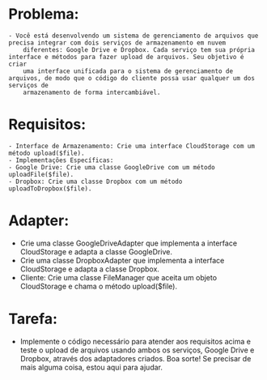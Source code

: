 # Problema:
    - Você está desenvolvendo um sistema de gerenciamento de arquivos que precisa integrar com dois serviços de armazenamento em nuvem 
        diferentes: Google Drive e Dropbox. Cada serviço tem sua própria interface e métodos para fazer upload de arquivos. Seu objetivo é criar 
        uma interface unificada para o sistema de gerenciamento de arquivos, de modo que o código do cliente possa usar qualquer um dos serviços de 
        armazenamento de forma intercambiável.

# Requisitos:
    - Interface de Armazenamento: Crie uma interface CloudStorage com um método upload($file).
    - Implementações Específicas:
    - Google Drive: Crie uma classe GoogleDrive com um método uploadFile($file).
    - Dropbox: Crie uma classe Dropbox com um método uploadToDropbox($file).
# Adapter:
- Crie uma classe GoogleDriveAdapter que implementa a interface CloudStorage e adapta a classe GoogleDrive.
- Crie uma classe DropboxAdapter que implementa a interface CloudStorage e adapta a classe Dropbox.
- Cliente: Crie uma classe FileManager que aceita um objeto CloudStorage e chama o método upload($file).
# Tarefa:
- Implemente o código necessário para atender aos requisitos acima e teste o upload de arquivos usando ambos os serviços, Google Drive e Dropbox, através dos adaptadores criados. Boa sorte! Se precisar de mais alguma coisa, estou aqui para ajudar.